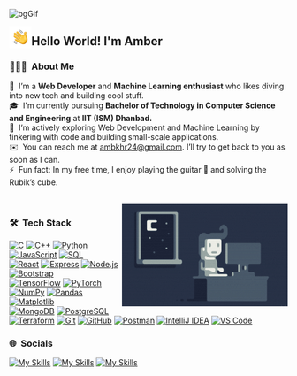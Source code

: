 <!--**Zoro-ark/Zoro-ark** is a ✨ _special_ ✨ repository because its `README.md` (this file) appears on your GitHub profile.-->
![bgGif](https://raw.githubusercontent.com/Zoro-ark/Zoro-ark/main/assets/bgGif.gif)

<img alt="Coding" src="./assets/Hand%20Wave.gif" width='40' align="left"/><h2>Hello World! I'm Amber</h2>


### 👨🏻‍💻 &nbsp;About Me

🔭 &nbsp;I’m a <b>Web Developer</b> and <b>Machine Learning enthusiast</b> who likes diving into new tech and building cool stuff.\
🎓 &nbsp;I'm currently pursuing <b>Bachelor of Technology in Computer Science and Engineering</b> at <b>IIT (ISM) Dhanbad.</b>\
🌱 &nbsp;I’m actively exploring Web Development and Machine Learning by tinkering with code and building small-scale applications.\
✉️ &nbsp;You can reach me at [ambkhr24@gmail.com](mailto:ambkhr24@gmail.com). I’ll try to get back to you as soon as I can.\
⚡ &nbsp;Fun fact: In my free time, I enjoy playing the guitar 🎸 and solving the Rubik’s cube. 

<br>

<img alt="Night Coding" src="https://raw.githubusercontent.com/Zoro-ark/Zoro-ark/master/assets/Night-Coding.gif" align="right"/>

### 🛠 &nbsp;Tech Stack

<!-- Languages -->
[![C](https://img.shields.io/badge/C-00599C?style=flat&logo=c&logoColor=white)](https://www.cprogramming.com/)
[![C++](https://img.shields.io/badge/C++-00599C?style=flat&logo=c%2B%2B&logoColor=white)](https://isocpp.org/)
[![Python](https://img.shields.io/badge/Python-3776AB?style=flat&logo=python&logoColor=white)](https://www.python.org/)
[![JavaScript](https://img.shields.io/badge/JavaScript-F7DF1E?style=flat&logo=javascript&logoColor=black)](https://developer.mozilla.org/en-US/docs/Web/JavaScript)
[![SQL](https://img.shields.io/badge/SQL-003B57?style=flat&logo=mysql&logoColor=white)](https://www.mysql.com/)<br><!-- Web -->
[![React](https://img.shields.io/badge/React-20232A?style=flat&logo=react&logoColor=61DAFB)](https://reactjs.org/)
[![Express](https://img.shields.io/badge/Express-000000?style=flat&logo=express&logoColor=white)](https://expressjs.com/)
[![Node.js](https://img.shields.io/badge/Node.js-339933?style=flat&logo=nodedotjs&logoColor=white)](https://nodejs.org/)
[![Bootstrap](https://img.shields.io/badge/Bootstrap-563D7C?style=flat&logo=bootstrap&logoColor=white)](https://getbootstrap.com/)<br> <!-- ML -->
[![TensorFlow](https://img.shields.io/badge/TensorFlow-FF6F00?style=flat&logo=tensorflow&logoColor=white)](https://www.tensorflow.org/)
[![PyTorch](https://img.shields.io/badge/PyTorch-EE4C2C?style=flat&logo=pytorch&logoColor=white)](https://pytorch.org/)
[![NumPy](https://img.shields.io/badge/NumPy-013243?style=flat&logo=numpy&logoColor=white)](https://numpy.org/)
[![Pandas](https://img.shields.io/badge/Pandas-150458?style=flat&logo=pandas&logoColor=white)](https://pandas.pydata.org/)
[![Matplotlib](https://img.shields.io/badge/Matplotlib-11557C?style=flat&logo=matplotlib&logoColor=white)](https://matplotlib.org/)<br><!-- Databases -->
[![MongoDB](https://img.shields.io/badge/MongoDB-47A248?style=flat&logo=mongodb&logoColor=white)](https://www.mongodb.com/)
[![PostgreSQL](https://img.shields.io/badge/PostgreSQL-336791?style=flat&logo=postgresql&logoColor=white)](https://www.postgresql.org/)<br><!-- Tools -->
[![Terraform](https://img.shields.io/badge/Terraform-623CE4?style=flat&logo=terraform&logoColor=white)](https://www.terraform.io/)
[![Git](https://img.shields.io/badge/Git-F05032?style=flat&logo=git&logoColor=white)](https://git-scm.com/)
[![GitHub](https://img.shields.io/badge/GitHub-181717?style=flat&logo=github&logoColor=white)](https://github.com/)
[![Postman](https://img.shields.io/badge/Postman-FF6C37?style=flat&logo=postman&logoColor=white)](https://www.postman.com/)
[![IntelliJ IDEA](https://img.shields.io/badge/IntelliJ_IDEA-000000?style=flat&logo=intellij-idea&logoColor=white)](https://www.jetbrains.com/idea/)
[![VS Code](https://img.shields.io/badge/VS_Code-007ACC?style=flat&logo=visual-studio-code&logoColor=white)](https://code.visualstudio.com/)


### 🌐 &nbsp;Socials
[![My Skills](https://skillicons.dev/icons?i=github)](https://github.com/Zoro-ark)
[![My Skills](https://skillicons.dev/icons?i=linkedin)](https://www.linkedin.com/in/amberkhare24/)
[![My Skills](https://skillicons.dev/icons?i=instagram)](https://www.instagram.com/_amber_khr)
